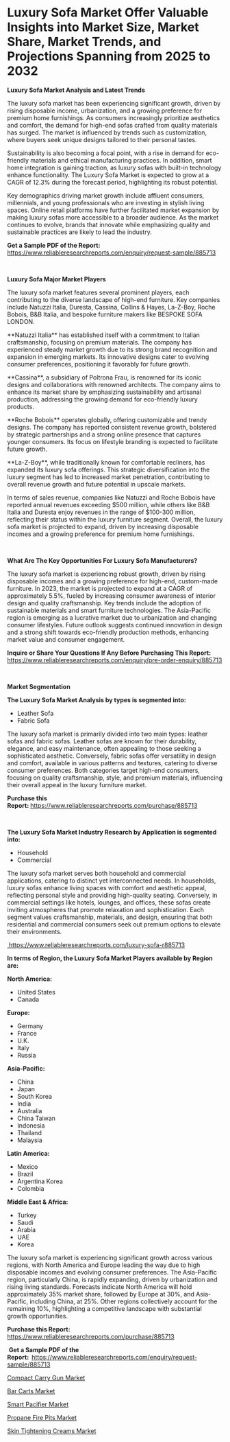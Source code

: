 <p><h1>Luxury Sofa Market Offer Valuable Insights into Market Size, Market Share, Market Trends, and Projections Spanning from 2025 to 2032</h1></p><p><strong>Luxury Sofa Market Analysis and Latest Trends</strong></p>
<p><p>The luxury sofa market has been experiencing significant growth, driven by rising disposable income, urbanization, and a growing preference for premium home furnishings. As consumers increasingly prioritize aesthetics and comfort, the demand for high-end sofas crafted from quality materials has surged. The market is influenced by trends such as customization, where buyers seek unique designs tailored to their personal tastes. </p><p>Sustainability is also becoming a focal point, with a rise in demand for eco-friendly materials and ethical manufacturing practices. In addition, smart home integration is gaining traction, as luxury sofas with built-in technology enhance functionality. The Luxury Sofa Market is expected to grow at a CAGR of 12.3% during the forecast period, highlighting its robust potential. </p><p>Key demographics driving market growth include affluent consumers, millennials, and young professionals who are investing in stylish living spaces. Online retail platforms have further facilitated market expansion by making luxury sofas more accessible to a broader audience. As the market continues to evolve, brands that innovate while emphasizing quality and sustainable practices are likely to lead the industry.</p></p>
<p><strong>Get a Sample PDF of the Report:&nbsp;</strong> <a href="https://www.reliableresearchreports.com/enquiry/request-sample/885713?utm_campaign=12&utm_medium=2&utm_source=Github&utm_content=ia&utm_term=08022025&utm_id=luxury-sofa">https://www.reliableresearchreports.com/enquiry/request-sample/885713</a></p>
<p>&nbsp;</p>
<p><strong>Luxury Sofa Major Market Players</strong></p>
<p><p>The luxury sofa market features several prominent players, each contributing to the diverse landscape of high-end furniture. Key companies include Natuzzi Italia, Duresta, Cassina, Collins & Hayes, La-Z-Boy, Roche Bobois, B&B Italia, and bespoke furniture makers like BESPOKE SOFA LONDON.</p><p>**Natuzzi Italia** has established itself with a commitment to Italian craftsmanship, focusing on premium materials. The company has experienced steady market growth due to its strong brand recognition and expansion in emerging markets. Its innovative designs cater to evolving consumer preferences, positioning it favorably for future growth.</p><p>**Cassina**, a subsidiary of Poltrona Frau, is renowned for its iconic designs and collaborations with renowned architects. The company aims to enhance its market share by emphasizing sustainability and artisanal production, addressing the growing demand for eco-friendly luxury products.</p><p>**Roche Bobois** operates globally, offering customizable and trendy designs. The company has reported consistent revenue growth, bolstered by strategic partnerships and a strong online presence that captures younger consumers. Its focus on lifestyle branding is expected to facilitate future growth.</p><p>**La-Z-Boy**, while traditionally known for comfortable recliners, has expanded its luxury sofa offerings. This strategic diversification into the luxury segment has led to increased market penetration, contributing to overall revenue growth and future potential in upscale markets.</p><p>In terms of sales revenue, companies like Natuzzi and Roche Bobois have reported annual revenues exceeding $500 million, while others like B&B Italia and Duresta enjoy revenues in the range of $100-300 million, reflecting their status within the luxury furniture segment. Overall, the luxury sofa market is projected to expand, driven by increasing disposable incomes and a growing preference for premium home furnishings.</p></p>
<p>&nbsp;</p>
<p><strong>What Are The Key Opportunities For Luxury Sofa Manufacturers?</strong></p>
<p><p>The luxury sofa market is experiencing robust growth, driven by rising disposable incomes and a growing preference for high-end, custom-made furniture. In 2023, the market is projected to expand at a CAGR of approximately 5.5%, fueled by increasing consumer awareness of interior design and quality craftsmanship. Key trends include the adoption of sustainable materials and smart furniture technologies. The Asia-Pacific region is emerging as a lucrative market due to urbanization and changing consumer lifestyles. Future outlook suggests continued innovation in design and a strong shift towards eco-friendly production methods, enhancing market value and consumer engagement.</p></p>
<p><strong>Inquire or Share Your Questions If Any Before Purchasing This Report:</strong> <a href="https://www.reliableresearchreports.com/enquiry/pre-order-enquiry/885713?utm_campaign=12&utm_medium=2&utm_source=Github&utm_content=ia&utm_term=08022025&utm_id=luxury-sofa">https://www.reliableresearchreports.com/enquiry/pre-order-enquiry/885713</a></p>
<p>&nbsp;</p>
<p><strong>Market Segmentation</strong></p>
<p><strong>The Luxury Sofa Market Analysis by types is segmented into:</strong></p>
<p><ul><li>Leather Sofa</li><li>Fabric Sofa</li></ul></p>
<p><p>The luxury sofa market is primarily divided into two main types: leather sofas and fabric sofas. Leather sofas are known for their durability, elegance, and easy maintenance, often appealing to those seeking a sophisticated aesthetic. Conversely, fabric sofas offer versatility in design and comfort, available in various patterns and textures, catering to diverse consumer preferences. Both categories target high-end consumers, focusing on quality craftsmanship, style, and premium materials, influencing their overall appeal in the luxury furniture market.</p></p>
<p><strong>Purchase this Report:&nbsp;</strong><a href="https://www.reliableresearchreports.com/purchase/885713?utm_campaign=12&utm_medium=2&utm_source=Github&utm_content=ia&utm_term=08022025&utm_id=luxury-sofa">https://www.reliableresearchreports.com/purchase/885713</a></p>
<p>&nbsp;</p>
<p><strong>The Luxury Sofa Market Industry Research by Application is segmented into:</strong></p>
<p><ul><li>Household</li><li>Commercial</li></ul></p>
<p><p>The luxury sofa market serves both household and commercial applications, catering to distinct yet interconnected needs. In households, luxury sofas enhance living spaces with comfort and aesthetic appeal, reflecting personal style and providing high-quality seating. Conversely, in commercial settings like hotels, lounges, and offices, these sofas create inviting atmospheres that promote relaxation and sophistication. Each segment values craftsmanship, materials, and design, ensuring that both residential and commercial consumers seek out premium options to elevate their environments.</p></p>
<p><a href="https://www.reliableresearchreports.com/luxury-sofa-r885713?utm_campaign=12&utm_medium=2&utm_source=Github&utm_content=ia&utm_term=08022025&utm_id=luxury-sofa">&nbsp;https://www.reliableresearchreports.com/luxury-sofa-r885713</a></p>
<p><strong>In terms of Region, the Luxury Sofa Market Players available by Region are:</strong></p>
<p>
    <p> <strong> North America: </strong>
        <ul>
            <li>United States</li>
            <li>Canada</li>
        </ul>
        </p> 
    <p> <strong> Europe: </strong>
        <ul>
            <li>Germany</li>
            <li>France</li>
            <li>U.K.</li>
            <li>Italy</li>
            <li>Russia</li>
        </ul>
        </p> 
    <p> <strong> Asia-Pacific: </strong>
        <ul>
            <li>China</li>
            <li>Japan</li>
            <li>South Korea</li>
            <li>India</li>
            <li>Australia</li>
            <li>China Taiwan</li>
            <li>Indonesia</li>
            <li>Thailand</li>
            <li>Malaysia</li>
        </ul>
        </p> 
    <p> <strong> Latin America: </strong>
        <ul>
            <li>Mexico</li>
            <li>Brazil</li>
            <li>Argentina Korea</li>
            <li>Colombia</li>
        </ul>
        </p> 
    <p> <strong> Middle East & Africa: </strong>
        <ul>
            <li>Turkey</li>
            <li>Saudi</li>
            <li>Arabia</li>
            <li>UAE</li>
            <li>Korea</li>
        </ul>
    </p>
    </p>
<p><p>The luxury sofa market is experiencing significant growth across various regions, with North America and Europe leading the way due to high disposable incomes and evolving consumer preferences. The Asia-Pacific region, particularly China, is rapidly expanding, driven by urbanization and rising living standards. Forecasts indicate North America will hold approximately 35% market share, followed by Europe at 30%, and Asia-Pacific, including China, at 25%. Other regions collectively account for the remaining 10%, highlighting a competitive landscape with substantial growth opportunities.</p></p>
<p><strong>Purchase this Report: </strong><a href="https://www.reliableresearchreports.com/purchase/885713?utm_campaign=12&utm_medium=2&utm_source=Github&utm_content=ia&utm_term=08022025&utm_id=luxury-sofa">https://www.reliableresearchreports.com/purchase/885713</a></p>
<p>&nbsp;<strong>Get a Sample PDF of the Report:&nbsp;&nbsp;</strong><a href="https://www.reliableresearchreports.com/enquiry/request-sample/885713?utm_campaign=12&utm_medium=2&utm_source=Github&utm_content=ia&utm_term=08022025&utm_id=luxury-sofa">https://www.reliableresearchreports.com/enquiry/request-sample/885713</a></p>
<p><strong></strong></p>
<p><p><a href="https://github.com/sadithsondah72/Market-Research-Report-List-1/blob/main/compact-carry-gun-market.md?utm_campaign=12&utm_medium=2&utm_source=Github&utm_content=ia&utm_term=08022025&utm_id=luxury-sofa">Compact Carry Gun Market</a></p><p><a href="https://github.com/nemcemakoi/Market-Research-Report-List-1/blob/main/bar-carts-market.md?utm_campaign=12&utm_medium=2&utm_source=Github&utm_content=ia&utm_term=08022025&utm_id=luxury-sofa">Bar Carts Market</a></p><p><a href="https://github.com/rushanday/Market-Research-Report-List-1/blob/main/smart-pacifier-market.md?utm_campaign=12&utm_medium=2&utm_source=Github&utm_content=ia&utm_term=08022025&utm_id=luxury-sofa">Smart Pacifier Market</a></p><p><a href="https://github.com/mshiradeth/Market-Research-Report-List-1/blob/main/propane-fire-pits-market.md?utm_campaign=12&utm_medium=2&utm_source=Github&utm_content=ia&utm_term=08022025&utm_id=luxury-sofa">Propane Fire Pits Market</a></p><p><a href="https://github.com/katonmarti489/Market-Research-Report-List-1/blob/main/skin-tightening-creams-market.md?utm_campaign=12&utm_medium=2&utm_source=Github&utm_content=ia&utm_term=08022025&utm_id=luxury-sofa">Skin Tightening Creams Market</a></p></p>